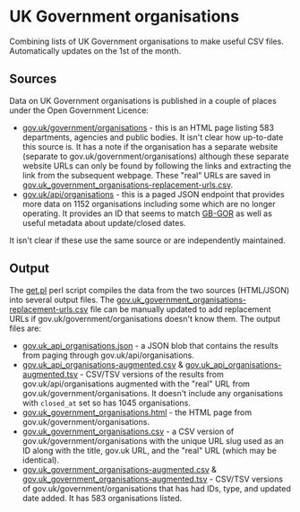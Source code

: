# UK Government organisations

Combining lists of UK Government organisations to make useful CSV files. Automatically updates on the 1st of the month.

## Sources

Data on UK Government organisations is published in a couple of places under the Open Government Licence:

  * [gov.uk/government/organisations](https://www.gov.uk/government/organisations) - this is an HTML page listing <!--GB-GOVUK-->583<!--END GB-GOVUK--> departments, agencies and public bodies. It isn't clear how up-to-date this source is. It has a note if the organisation has a separate website (separate to gov.uk/government/organisations) although these separate website URLs can only be found by following the links and extracting the link from the subsequent webpage. These "real" URLs are saved in [gov.uk_government_organisations-replacement-urls.csv](gov.uk_government_organisations-replacement-urls).
  * [gov.uk/api/organisations](https://www.gov.uk/api/organisations) - this is a paged JSON endpoint that provides more data on <!--GB-GOVUKAPI-TOTAL-->1152<!--END GB-GOVUKAPI-TOTAL--> organisations including some which are no longer operating. It provides an ID that seems to match [GB-GOR](http://org-id.guide/list/GB-GOR) as well as useful metadata about update/closed dates.

It isn't clear if these use the same source or are independently maintained.

## Output

The [get.pl](get.pl) perl script compiles the data from the two sources (HTML/JSON) into several output files. The [gov.uk_government_organisations-replacement-urls.csv](gov.uk_government_organisations-replacement-urls) file can be manually updated to add replacement URLs if gov.uk/government/organisations doesn't know them. The output files are:

  * [gov.uk_api_organisations.json](gov.uk_api_organisations.json) - a JSON blob that contains the results from paging through gov.uk/api/organisations.
  * [gov.uk_api_organisations-augmented.csv](gov.uk_api_organisations-augmented.csv) & [gov.uk_api_organisations-augmented.tsv](gov.uk_api_organisations-augmented.tsv) - CSV/TSV versions of the results from gov.uk/api/organisations augmented with the "real" URL from gov.uk/government/organisations. It doesn't include any organisations with `closed_at` set so has <!--GB-GOVUKAPI-CURRENT-->1045<!--END GB-GOVUKAPI-CURRENT--> organisations.
  * [gov.uk_government_organisations.html](gov.uk_government_organisations.html) - the HTML page from gov.uk/government/organisations.
  * [gov.uk_government_organisations.csv](gov.uk_government_organisations.csv) - a CSV version of gov.uk/government/organisations with the unique URL slug used as an ID along with the title, gov.uk URL, and the "real" URL (which may be identical).
  * [gov.uk_government_organisations-augmented.csv](gov.uk_government_organisations-augmented.csv) & [gov.uk_government_organisations-augmented.tsv](gov.uk_government_organisations-augmented.tsv) - CSV/TSV versions of gov.uk/government/organisations that has had IDs, type, and updated date added. It has <!--GB-GOVUK-->583<!--END GB-GOVUK--> organisations listed.
